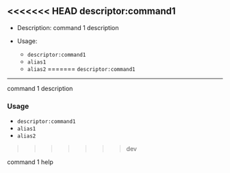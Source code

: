 <<<<<<< HEAD
descriptor:command1
-------------------

* Description: command 1 description
* Usage:

  * `descriptor:command1`
  * `alias1`
  * `alias2`
=======
`descriptor:command1`
---------------------

command 1 description

### Usage

* `descriptor:command1`
* `alias1`
* `alias2`
>>>>>>> dev

command 1 help
